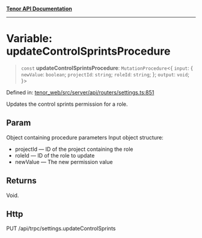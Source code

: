[**Tenor API Documentation**](../../README.md)

***

# Variable: updateControlSprintsProcedure

> `const` **updateControlSprintsProcedure**: `MutationProcedure`\<\{ `input`: \{ `newValue`: `boolean`; `projectId`: `string`; `roleId`: `string`; \}; `output`: `void`; \}\>

Defined in: [tenor\_web/src/server/api/routers/settings.ts:851](https://github.com/Apantli/Tenor/blob/b33873959b5093fc3e3d66ac4f230a78a6395bbd/tenor_web/src/server/api/routers/settings.ts#L851)

Updates the control sprints permission for a role.

## Param

Object containing procedure parameters
Input object structure:
- projectId — ID of the project containing the role
- roleId — ID of the role to update
- newValue — The new permission value

## Returns

Void.

## Http

PUT /api/trpc/settings.updateControlSprints
